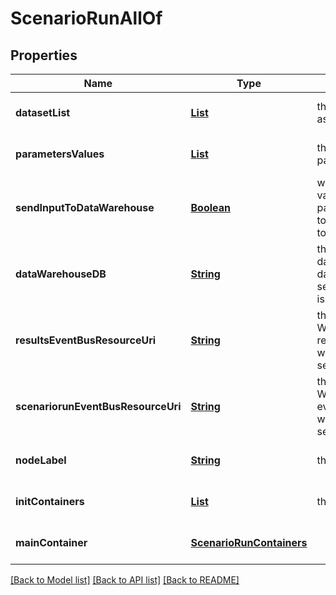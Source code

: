 # ScenarioRunAllOf
## Properties

Name | Type | Description | Notes
------------ | ------------- | ------------- | -------------
**datasetList** | [**List**](string.md) | the list of Dataset Id associated to this Analysis | [optional] [default to null]
**parametersValues** | [**List**](RunTemplateParameterValue.md) | the list of Run Template parameters values | [optional] [default to null]
**sendInputToDataWarehouse** | [**Boolean**](boolean.md) | whether or not the Dataset values and the input parameters values are send to the DataWarehouse prior to ScenarioRun Run | [optional] [default to null]
**dataWarehouseDB** | [**String**](string.md) | the DataWarehouse database name to send data if sendInputToDataWarehouse is set | [optional] [default to null]
**resultsEventBusResourceUri** | [**String**](string.md) | the event bus which receive Workspace ScenarioRun results messages. Message won&#39;t be send if this is not set | [optional] [default to null]
**scenariorunEventBusResourceUri** | [**String**](string.md) | the event bus which receive Workspace ScenarioRun events messages. Message won&#39;t be send if this is not set | [optional] [default to null]
**nodeLabel** | [**String**](string.md) | the node label request | [optional] [default to null]
**initContainers** | [**List**](ScenarioRunContainers.md) | the list of init containers | [optional] [default to null]
**mainContainer** | [**ScenarioRunContainers**](ScenarioRunContainers.md) |  | [optional] [default to null]

[[Back to Model list]](../README.md#documentation-for-models) [[Back to API list]](../README.md#documentation-for-api-endpoints) [[Back to README]](../README.md)

